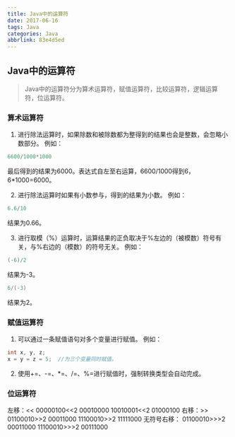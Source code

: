 ```yaml
---
title: Java中的运算符
date: 2017-06-16
tags: Java
categories: Java
abbrlink: 83e4d5ed
---
```


## Java中的运算符 ##
> Java中的运算符分为算术运算符，赋值运算符，比较运算符，逻辑运算符，位运算符。

### 算术运算符 ###
1. 进行除法运算时，如果除数和被除数都为整得到的结果也会是整数，会忽略小数部分。
例如：
```java
6600/1000*1000
```
最后得到的结果为6000。表达式自左至右运算，6600/1000得到6，6*1000=6000。

2. 进行除法运算时如果有小数参与，得到的结果为小数。
例如：
```java
6.6/10
```
结果为0.66。

3. 进行取模（%）运算时，运算结果的正负取决于%左边的（被模数）符号有关，与%右边的（模数）的符号无关。
例如：
```java
(-6)/2
```
结果为-3。
```java
6/(-3)
```
结果为2。

### 赋值运算符 ###
1. 可以通过一条赋值语句对多个变量进行赋值。
例如：
```java
int x, y, z;
x = y = z = 5;  //为三个变量同时赋值。
```

2. 使用+=、-=、*=、/=、%=进行赋值时，强制转换类型会自动完成。

### 位运算符 ###
左移：<<   00000100<<2  00010000     10010001<<2 01000100
右移：>>   01100010>>2  00011000     11100010>>2 11111000
无符号右移：     01100010>>>2  00011000     11100010>>>2 00111000
